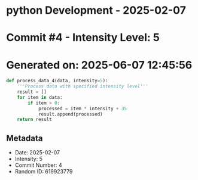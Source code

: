 ﻿# python Development - 2025-02-07
# Commit #4 - Intensity Level: 5
# Generated on: 2025-06-07 12:45:56
```python
def process_data_4(data, intensity=5):
    '''Process data with specified intensity level'''
    result = []
    for item in data:
        if item > 0:
            processed = item * intensity + 35
            result.append(processed)
    return result
```
## Metadata
- Date: 2025-02-07
- Intensity: 5
- Commit Number: 4
- Random ID: 619923779
